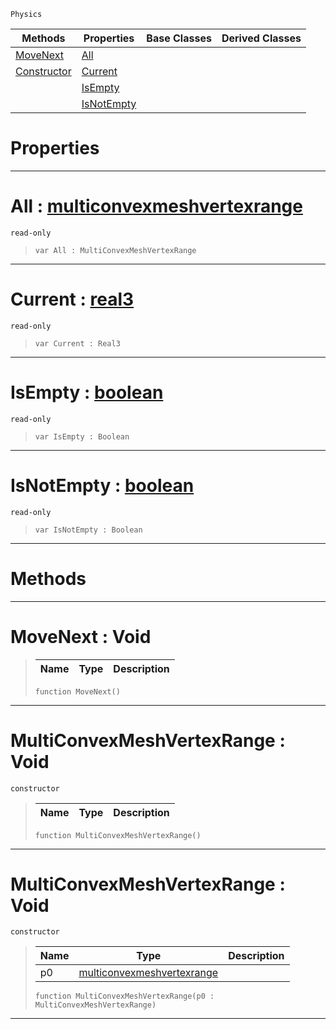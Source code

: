  `Physics`

|Methods|Properties|Base Classes|Derived Classes|
|---|---|---|---|
|[ MoveNext](multiconvexmeshvertexrange.md#movenext-void)|[ All](multiconvexmeshvertexrange.md#all-zilch-engine-document)| | |
|[ Constructor](multiconvexmeshvertexrange.md#multiconvexmeshvertexran)|[ Current](multiconvexmeshvertexrange.md#current-zilch-engine-docu)| | |
| |[ IsEmpty](multiconvexmeshvertexrange.md#isempty-zilch-engine-docu)| | |
| |[ IsNotEmpty](multiconvexmeshvertexrange.md#isnotempty-zilch-engine-d)| | |


 #  Properties


---  
 #  All : [multiconvexmeshvertexrange](multiconvexmeshvertexrange.md)

 `read-only`

> 
> ``` lang=cpp, name=Nada
> var All : MultiConvexMeshVertexRange


---  
 #  Current : [real3](../nada_base_types/real3.md)

 `read-only`

> 
> ``` lang=cpp, name=Nada
> var Current : Real3


---  
 #  IsEmpty : [boolean](../nada_base_types/boolean.md)

 `read-only`

> 
> ``` lang=cpp, name=Nada
> var IsEmpty : Boolean


---  
 #  IsNotEmpty : [boolean](../nada_base_types/boolean.md)

 `read-only`

> 
> ``` lang=cpp, name=Nada
> var IsNotEmpty : Boolean


---  
 #  Methods


---  
 #  MoveNext : Void

> 
> |Name|Type|Description|
> |---|---|---|
> ``` lang=cpp, name=Nada
> function MoveNext()
> ``` 


---  
 #  MultiConvexMeshVertexRange : Void

 `constructor`

> 
> |Name|Type|Description|
> |---|---|---|
> ``` lang=cpp, name=Nada
> function MultiConvexMeshVertexRange()
> ``` 


---  
 #  MultiConvexMeshVertexRange : Void

 `constructor`

> 
> |Name|Type|Description|
> |---|---|---|
> |p0|[multiconvexmeshvertexrange](multiconvexmeshvertexrange.md)| |
> ``` lang=cpp, name=Nada
> function MultiConvexMeshVertexRange(p0 : MultiConvexMeshVertexRange)
> ``` 


---  
 

 